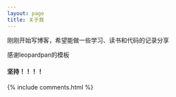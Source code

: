 ```yaml
---
layout: page
title: 关于我 
---
```


刚刚开始写博客，希望能做一些学习、读书和代码的记录分享
<p>
感谢leopardpan的模板
 
<p>
 
#### 坚持！！！！


{% include comments.html %}

